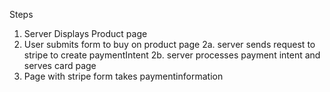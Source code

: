 Steps
1. Server Displays Product page
2. User submits form to buy on product page 
 2a. server sends request to stripe to create paymentIntent
 2b. server processes payment intent and serves card page
3. Page with stripe form takes paymentinformation 
